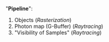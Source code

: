 "**Pipeline**":
1. Objects (*Rasterization*)
2. Photon map (G-Buffer) (*Raytracing*)
3. "Visibility of Samples" (*Raytracing*)